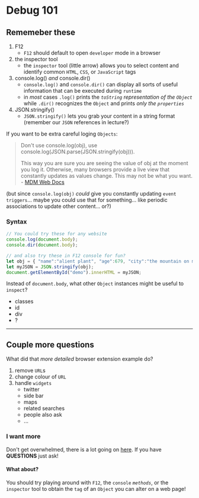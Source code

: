 # Debug 101

## Rememeber these

1. F12
   - `F12` should default to open `developer` mode in a browser
2. the inspector tool
   - the `inspector` tool (little arrow) allows you to select content and identify common `HTML`, `CSS`, or `JavaScript` tags
3. console.log() _and_ console.dir()
   - `console.log()` and `console.dir()` can display all sorts of useful information that can be executed during `runtime`
   - in _most_ cases `.log()` prints the _`toString` representation of the `Object`_ while `.dir()` recognizes the `Object` and prints _only the `properties`_
4. JSON.stringify()
   - `JSON.stringify()` lets you grab your content in a string format (remember our `JSON` references in lecture?)

If you want to be extra careful loging `Objects`:

> Don't use console.log(obj), use console.log(JSON.parse(JSON.stringify(obj))).
>
> This way you are sure you are seeing the value of obj at the moment you log it. Otherwise, many browsers provide a live view that constantly updates as values change. This may not be what you want. - [MDM Web Docs](https://developer.mozilla.org/en-US/docs/Web/API/Console/log#logging_objects)

(but since `console.log(obj)` _could_ give you constantly updating `event triggers`... maybe you could use that for something... like periodic associations to update other content... or?)

### Syntax

 ```JavaScript
 // You could try these for any website
 console.log(document.body);
 console.dir(document.body);
 ```

```JavaScript
// and also try these in F12 console for fun?
let obj = { "name":"alient plant", "age":679, "city":"the mountain on mars"};
let myJSON = JSON.stringify(obj);
document.getElementById("demo").innerHTML = myJSON;
```

Instead of `document.body`, what other `Object` instances might be useful to `inspect`?

- classes
- id
- div
- ?

---

## Couple more questions

What did that _more detailed_ browser extension example do?

1. remove `URL`s
2. change colour of `URL`
3. handle `widgets`
   - twitter
   - side bar
   - maps
   - related searches
   - people also ask
   - ...

### I want more

Don't get overwhelmed, there is a lot going on [here](https://github.com/EECSB/Google-Search-Customizer). If you have **QUESTIONS** just ask!

#### What about?

You should try playing around with `F12`, the `console` _`methods`_, or the `inspector` tool to obtain the `tag` of an `Object` you can alter on a web page!
